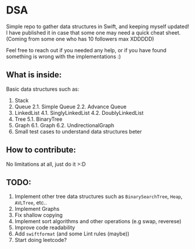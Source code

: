 # DSA

Simple repo to gather data structures in Swift, and keeping myself updated!
I have published it in case that some one may need a quick cheat sheet. (Coming from some one who has 10 followers max XDDDDD)

Feel free to reach out if you needed any help, or if you have found something is wrong with the implementations :)

## What is inside:
Basic data structures such as:
1. Stack
2. Queue
   2.1. Simple Queue
   2.2. Advance Queue
4. LinkedList
   4.1. SinglyLinkedList
   4.2. DoublyLinkedList
5. Tree
   5.1. BinaryTree
6. Graph
   6.1. Graph
   6.2. UndirectionalGraph
7. Small test cases to understand data structures beter

## How to contribute:
No limitations at all, just do it >:D

## TODO:
  1. Implement other tree data structures such as `BinarySearchTree`, `Heap`, `AVLTree`, etc..
  2. Implement Graphs
  3. Fix shallow copying
  4. Implement sort algorithms and other operations (e.g swap, reverese)
  5. Improve code readability
  6. Add `swiftformat` (and some Lint rules (maybe))
  7. Start doing leetcode?
